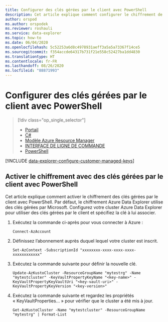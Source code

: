 ```yaml
---
title: Configurer des clés gérées par le client avec PowerShell
description: Cet article explique comment configurer le chiffrement de vos données avec des clés gérées par le client dans Azure Data Explorer avec PowerShell.
author: orspod
ms.author: orspodek
ms.reviewer: roshauli
ms.service: data-explorer
ms.topic: how-to
ms.date: 06/04/2020
ms.openlocfilehash: 5c52253a6d8c4978931aeff3a5a5a73367f14ce5
ms.sourcegitcommit: f354accde64317b731f21e558c52427ba1dd4830
ms.translationtype: HT
ms.contentlocale: fr-FR
ms.lasthandoff: 08/26/2020
ms.locfileid: "88871993"
---
```

# <a name="configure-customer-managed-keys-using-powershell"></a>Configurer des clés gérées par le client avec PowerShell

> [!div class="op_single_selector"]
> * [Portail](customer-managed-keys-portal.md)
> * [C#](customer-managed-keys-csharp.md)
> * [Modèle Azure Resource Manager](customer-managed-keys-resource-manager.md)
> * [INTERFACE DE LIGNE DE COMMANDE](customer-managed-keys-cli.md)
> * [PowerShell](customer-managed-keys-powershell.md)

[!INCLUDE [data-explorer-configure-customer-managed-keys](includes/data-explorer-configure-customer-managed-keys.md)]

## <a name="enable-encryption-with-customer-managed-keys-using-powershell"></a>Activer le chiffrement avec des clés gérées par le client avec PowerShell

Cet article explique comment activer le chiffrement des clés gérées par le client avec PowerShell. Par défaut, le chiffrement Azure Data Explorer utilise des clés gérées par Microsoft. Configurez votre cluster Azure Data Explorer pour utiliser des clés gérées par le client et spécifiez la clé à lui associer.

1. Exécutez la commande ci-après pour vous connecter à Azure :

    ```azurepowershell-interactive
    Connect-AzAccount
    ```

1. Définissez l’abonnement auprès duquel lequel votre cluster est inscrit.

    ```azurepowershell-interactive
    Set-AzContext -SubscriptionId "xxxxxxxx-xxxx-xxxx-xxxx-xxxxxxxxxxxx"
    ```

1. Exécutez la commande suivante pour définir la nouvelle clé.

    ```azurepowershell-interactive
    Update-AzKustoCluster -ResourceGroupName "mytestrg" -Name "mytestcluster" -KeyVaultPropertyKeyName "<key-name>" -KeyVaultPropertyKeyVaultUri "<key-vault-uri>" -KeyVaultPropertyKeyVersion "<key-version>"
    ```

1. Exécutez la commande suivante et regardez les propriétés « KeyVaultProperties... » pour vérifier que le cluster a été mis à jour.

    ```azurepowershell-interactive
    Get-AzKustoCluster -Name "mytestcluster" -ResourceGroupName "mytestrg" | Format-List
    ```
